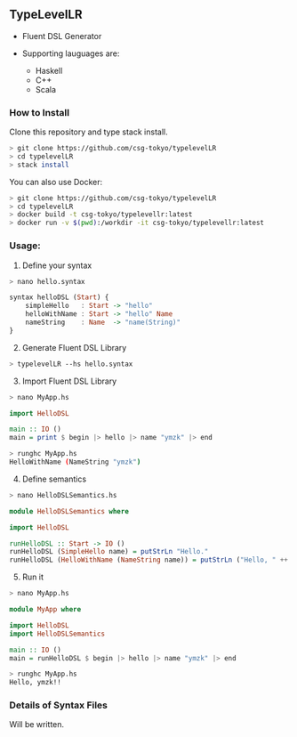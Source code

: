 
## TypeLevelLR

- Fluent DSL Generator

- Supporting lauguages are:
    - Haskell
    - C++
    - Scala

### How to Install

Clone this repository and type stack install.

```sh
> git clone https://github.com/csg-tokyo/typelevelLR
> cd typelevelLR
> stack install
```

You can also use Docker:

```sh
> git clone https://github.com/csg-tokyo/typelevelLR
> cd typelevelLR
> docker build -t csg-tokyo/typelevellr:latest
> docker run -v $(pwd):/workdir -it csg-tokyo/typelevellr:latest
```

### Usage:

1. Define your syntax

```sh
> nano hello.syntax
```
```hs
syntax helloDSL (Start) {
    simpleHello   : Start -> "hello"
    helloWithName : Start -> "hello" Name
    nameString    : Name  -> "name(String)"
}
```

2. Generate Fluent DSL Library

```sh
> typelevelLR --hs hello.syntax
```

3. Import Fluent DSL Library

```sh
> nano MyApp.hs
```
```hs
import HelloDSL

main :: IO ()
main = print $ begin |> hello |> name "ymzk" |> end
```
```sh
> runghc MyApp.hs
HelloWithName (NameString "ymzk")
```

4. Define semantics

```sh
> nano HelloDSLSemantics.hs
```
```hs
module HelloDSLSemantics where

import HelloDSL

runHelloDSL :: Start -> IO ()
runHelloDSL (SimpleHello name) = putStrLn "Hello."
runHelloDSL (HelloWithName (NameString name)) = putStrLn ("Hello, " ++ name ++ "!!")
```

5. Run it

```sh
> nano MyApp.hs
```
```hs
module MyApp where

import HelloDSL
import HelloDSLSemantics

main :: IO ()
main = runHelloDSL $ begin |> hello |> name "ymzk" |> end
```
```sh
> runghc MyApp.hs
Hello, ymzk!!
```

### Details of Syntax Files

Will be written.
